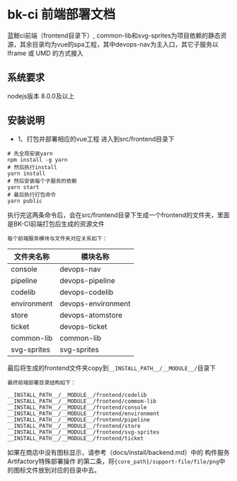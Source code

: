 # bk-ci 前端部署文档

蓝鲸ci前端（frontend目录下）, common-lib和svg-sprites为项目依赖的静态资源，其余目录均为vue的spa工程，其中devops-nav为主入口，其它子服务以Iframe 或 UMD 的方式接入

## 系统要求

nodejs版本 8.0.0及以上

## 安装说明

- 1、打包并部署相应的vue工程
进入到src/frontend目录下
```
# 先全局安装yarn
npm install -g yarn
# 然后执行install
yarn install
# 然后安装每个子服务的依赖
yarn start
# 最后执行打包命令
yarn public
```

执行完这两条命令后，会在src/frontend目录下生成一个frontend的文件夹，里面是BK-CI前端打包后生成的资源文件

    每个前端服务模块与文件夹对应关系如下：

|   文件夹名称   |   模块名称     |
| ------------ | ---------------- |
|  console |   devops-nav
|  pipeline |   devops-pipeline
|  codelib |   devops-codelib
|  environment |   devops-environment
|  store |   devops-atomstore
|  ticket |   devops-ticket
|   common-lib   |  common-lib |
|   svg-sprites   |  svg-sprites |


最后将生成的frontend文件夹copy到`__INSTALL_PATH__/__MODULE__/`目录下
    
    最终前端部署目录结构如下：
```
__INSTALL_PATH__/__MODULE__/frontend/codelib
__INSTALL_PATH__/__MODULE__/frontend/commom-lib
__INSTALL_PATH__/__MODULE__/frontend/console
__INSTALL_PATH__/__MODULE__/frontend/environment
__INSTALL_PATH__/__MODULE__/frontend/pipeline
__INSTALL_PATH__/__MODULE__/frontend/store
__INSTALL_PATH__/__MODULE__/frontend/svg-sprites
__INSTALL_PATH__/__MODULE__/frontend/ticket
```

如果在商店中没有图标显示，请参考（docs/install/backend.md）中的 构件服务Artifactory特殊部署操作 的第二条，将`{core_path}/support-file/file/png`中的图标文件放到对应的目录中去。
